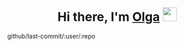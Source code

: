 <h1 align="center">Hi there, I'm <a href="https://www.linkedin.com/in/olga-tabisheva-67541b258" target="_blank">Olga</a> 
<img src="https://github.com/blackcater/blackcater/raw/main/images/Hi.gif" height="32"/></h1>


github/last-commit/:user/:repo
